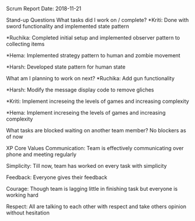Scrum Report
Date: 2018-11-21

Stand-up Questions
What tasks did I work on / complete?
*Kriti: Done with sword functionality and implemented state pattern

*Ruchika: Completed initial setup and implemented observer pattern to collecting items

*Hema: Implemented strategy pattern to human and zombie movement

*Harsh: Developed state pattern for human state

What am I planning to work on next?
*Ruchika: Add gun functionality

*Harsh: Modify the message display code to remove gliches

*Kriti: Implement increseing the levels of games and increasing complexity

*Hema: Implement increseing the levels of games and increasing complexity

What tasks are blocked waiting on another team member?
No blockers as of now

XP Core Values
Communication: Team is effectively communicating over phone and meeting regularly

Simplicity: Till now, team has worked on every task with simplicity 

Feedback: Everyone gives their feedback

Courage: Though team is lagging little in finishing task but everyone is working hard

Respect: All are talking to each other with respect and take others opinion without hesitation

